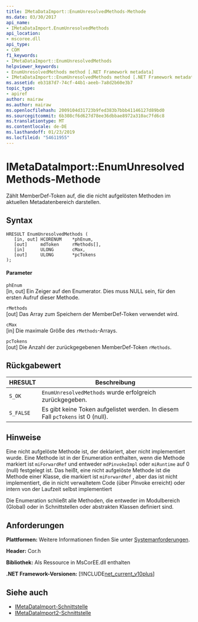 ```yaml
---
title: IMetaDataImport::EnumUnresolvedMethods-Methode
ms.date: 03/30/2017
api_name:
- IMetaDataImport.EnumUnresolvedMethods
api_location:
- mscoree.dll
api_type:
- COM
f1_keywords:
- IMetaDataImport::EnumUnresolvedMethods
helpviewer_keywords:
- EnumUnresolvedMethods method [.NET Framework metadata]
- IMetaDataImport::EnumUnresolvedMethods method [.NET Framework metadata]
ms.assetid: eb3187d7-74cf-44b1-aeeb-7a8d2b60e3b7
topic_type:
- apiref
author: mairaw
ms.author: mairaw
ms.openlocfilehash: 2009104d31723b9fed383b7bbb41146127d89bd0
ms.sourcegitcommit: 6b308cf6d627d78ee36dbbae8972a310ac7fd6c8
ms.translationtype: MT
ms.contentlocale: de-DE
ms.lasthandoff: 01/23/2019
ms.locfileid: "54611955"
---
```

# <a name="imetadataimportenumunresolvedmethods-method"></a>IMetaDataImport::EnumUnresolvedMethods-Methode
Zählt MemberDef-Token auf, die die nicht aufgelösten Methoden im aktuellen Metadatenbereich darstellen.  
  
## <a name="syntax"></a>Syntax  
  
```  
HRESULT EnumUnresolvedMethods (  
   [in, out] HCORENUM    *phEnum,  
   [out]     mdToken     rMethods[],  
   [in]      ULONG       cMax,  
   [out]     ULONG       *pcTokens  
);  
```  
  
#### <a name="parameters"></a>Parameter  
 `phEnum`  
 [in, out] Ein Zeiger auf den Enumerator. Dies muss NULL sein, für den ersten Aufruf dieser Methode.  
  
 `rMethods`  
 [out] Das Array zum Speichern der MemberDef-Token verwendet wird.  
  
 `cMax`  
 [in] Die maximale Größe des `rMethods`-Arrays.  
  
 `pcTokens`  
 [out] Die Anzahl der zurückgegebenen MemberDef-Token `rMethods`.  
  
## <a name="return-value"></a>Rückgabewert  
  
|HRESULT|Beschreibung|  
|-------------|-----------------|  
|`S_OK`|`EnumUnresolvedMethods` wurde erfolgreich zurückgegeben.|  
|`S_FALSE`|Es gibt keine Token aufgelistet werden. In diesem Fall `pcTokens` ist 0 (null).|  
  
## <a name="remarks"></a>Hinweise  
 Eine nicht aufgelöste Methode ist, der deklariert, aber nicht implementiert wurde. Eine Methode ist in der Enumeration enthalten, wenn die Methode markiert ist `miForwardRef` und entweder `mdPinvokeImpl` oder `miRuntime` auf 0 (null) festgelegt ist. Das heißt, eine nicht aufgelöste Methode ist die Methode einer Klasse, die markiert ist `miForwardRef` , aber das ist nicht implementiert, die in nicht verwaltetem Code (über PInvoke erreicht) oder intern von der Laufzeit selbst implementiert  
  
 Die Enumeration schließt alle Methoden, die entweder im Modulbereich (Global) oder in Schnittstellen oder abstrakten Klassen definiert sind.  
  
## <a name="requirements"></a>Anforderungen  
 **Plattformen:** Weitere Informationen finden Sie unter [Systemanforderungen](../../../../docs/framework/get-started/system-requirements.md).  
  
 **Header:** Cor.h  
  
 **Bibliothek:** Als Ressource in MsCorEE.dll enthalten  
  
 **.NET Framework-Versionen:** [!INCLUDE[net_current_v10plus](../../../../includes/net-current-v10plus-md.md)]  
  
## <a name="see-also"></a>Siehe auch
- [IMetaDataImport-Schnittstelle](../../../../docs/framework/unmanaged-api/metadata/imetadataimport-interface.md)
- [IMetaDataImport2-Schnittstelle](../../../../docs/framework/unmanaged-api/metadata/imetadataimport2-interface.md)
